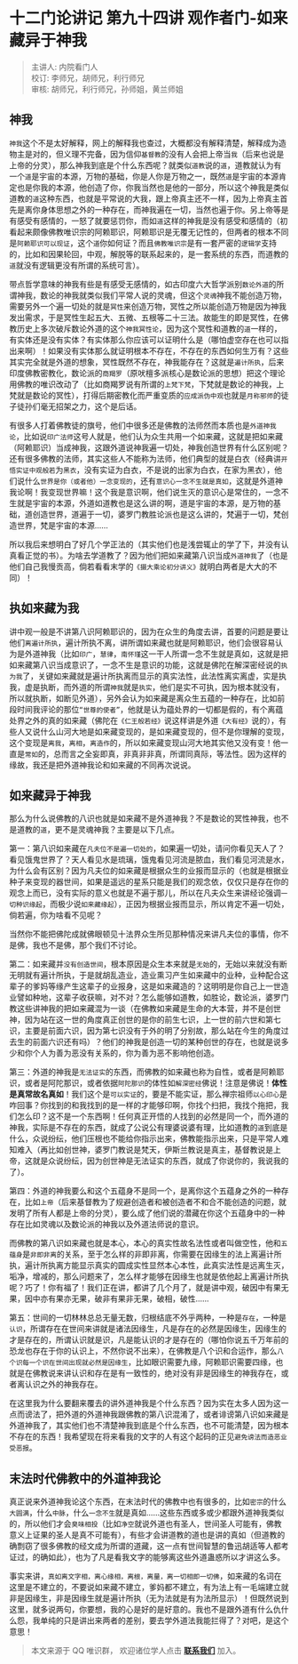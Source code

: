 # 十二门论讲记 第九十四讲 观作者门-如来藏异于神我

> 主讲人: 内院看门人 <br />
> 校订: 李师兄，胡师兄，利行师兄 <br />
> 审核: 胡师兄，利行师兄，孙师姐，黄兰师姐 <br />

## 神我

`神我`这个不是太好解释，网上的解释我也查过，大概都没有解释清楚，解释成为造物主是对的，但义理不完备，因为信仰`基督教`的没有人会把上帝当`我`（后来也说是上帝的分灵），那么神我到底是个什么东西呢？就类似`道教`说的`道`，道教就认为有一个`道`是宇宙的本源，万物的基础，你是人你是万物之一，既然`道`是宇宙的本源肯定也是你我的本源，他创造了你，你我当然也是他的一部分，所以这个神我是类似道教的`道`这种东西，也就是平常说的大我，跟上帝真主还不一样，因为上帝真主首先是离你身体思想之外的一种存在，而神我遍在一切，当然也遍于你。另上帝等是有感受有感情的，一怒了就要惩罚你，而如`道`这样的神我是没有感受和感情的（初看起来颇像佛教唯识宗的阿赖耶识，阿赖耶识是无覆无记性的，但两者的根本不同是`阿赖耶识可以现证`，这个`道`你如何证？而且`佛教唯识宗`是有一套严密的`逻辑学`支持的，比如和因果轮回，中观，解脱等的联系起来的，是一套系统的东西，而道教的`道`就没有逻辑更没有所谓的系统可言）。

带点哲学意味的神我有些是有感受无感情的，如古印度六大哲学派别`数论外道`的所谓神我，数论的神我就类似我们平常人说的灵魂，但这个`灵魂`神我不能创造万物，需要另外一个遍一切处的就是`冥性`来创造万物，冥性之所以能创造万物是因为神我发出需求，于是冥性生起五大、五微、五根等二十三法。故能生的即是冥性，在佛教历史上多次破斥数论外道的这个`神我冥性论`，因为这个冥性和道教的`道`一样的，有实体还是没有实体？有实体那么你应该可以证明什么是（哪怕虚空存在也可以指出来啊）！如果没有实体那么就证明根本不存在，不存在的东西如何生万有？这些其实完全就是外道的想象，冥性既然不存在，神我能存在？这就是`遍计所执`，后来印度佛教密教化，数论派的`商羯罗`（原吠檀多派核心是数论派的思想）把这个理论用佛教的唯识改动了（比如商羯罗说有所谓的`上梵下梵`，下梵就是数论的神我，上梵就是数论的冥性），打得后期密教化而严重变质的`应成派伪中观`也就是`月称邪师`的徒子徒孙们毫无招架之力，这个是后话。

有很多人打着佛教徒的旗号，他们中很多还是佛教的法师然而本质也是`外道神我论`，比如说`印广法师`这号人就是，他们认为众生共用一个如来藏，这就是把如来藏（阿赖耶识）当成神我，这跟外道说神我遍一切处，神我创造世界有什么区别呢？还有很多佛教的法师，其实这些人不能称为法师，他们典型的就是白衣（经典讲`开悟实证中观般若`为`黑衣`，没有实证为白衣，不是说的出家为白衣，在家为黑衣），他们说什么`世界是你（或者他）一念变现的`，还有`意识心一念不生就是真如`，这就是外道神我论啊！我变现世界嘛！这个我是意识啊，他们说生灭的意识心是常住的，一念不生就是宇宙的本源，外道如道教也是这么讲的啊，道是宇宙的本源，是万物的基础，道创造世界，道遍于一切，婆罗门教胜论派也是这么讲的，梵遍于一切，梵创造世界，梵是宇宙的本源……

所以我后来想明白了好几个学正法的（其实他们也是浅尝辄止的学了下，并没有认真看正觉的书）。为啥去学道教了？因为他们把如来藏第八识当成`外道神我`了（也是他们自己我慢贡高，倘若看看末学的`《摄大乘论初分讲义》`就明白两者是大大的不同）！

## 执如来藏为我

讲中观一般是不讲第八识阿赖耶识的，因为在众生的角度去讲，首要的问题是要让他们`离遍计所执`，遍计所执不离，讲所谓如来藏也就是阿赖耶识，他们会很容易认为是外道神我（比如`印广`，`慧律`，`南怀瑾`这一干人所谓一念不生就是真如，这就是把如来藏第八识当成意识了，一念不生是意识的功能，这就是佛陀在解深密经说的`执为我`了，关键如来藏就是遍计所执离而显示的真实法性，此法性离实离虚，实是执我，虚是执断，而外道的所谓`神我`就是`执实`，他们是实不可执，因为根本就没有，所以就执断，如断见外道），另外会认为如来藏是离众生五蕴的一种存在，比如前段时间我评论的那位`“世尊的使者”`，他就是认为蕴处界的一切都是假的，有个离蕴处界之外的真的如来藏（佛陀在`《仁王般若经》`说这样讲是外道`《大有经》`说的），有些人又说什么山河大地是如来藏变现的，是如来藏变现的，但不是你理解的变现，这个变现是`离我`，`离相`，`离造作`的，所以如来藏变现山河大地其实他又没有变！他一直是`常如`的，总而言之全妄即真，非真非非真，所谓同真际，等法性。因为这样的缘故，我还是把外道神我论和如来藏的不同再次说说。

## 如来藏异于神我

那么为什么说佛教的八识也就是如来藏不是外道神我？不是数论的冥性神我，也不是道教的`道`，更不是灵魂神我？主要是以下几点。

第一：第八识如来藏在`凡夫位不是遍一切处的`，如果遍一切处，请问你看见天人了？看见饿鬼世界了？天人看见水是琉璃，饿鬼看见河流是脓血，我们看见河流是水，为什么会有区别？因为凡夫位的如来藏是根据众生的业报而显示的（也就是根据业种子来变现的器世间，如果是遥远的星系只能是我们的观念依，仅仅只是存在你的观念上而已，没有实际的意义也就是不遍于那儿，所以在凡夫众生来讲经论强调`一切种识缘起`，而极少说`如来藏缘起`），正因为根据业报而显示，所以肯定不遍一切处，倘若遍，你为啥看不见呢？

当然你不能把佛陀成就佛眼顿见十法界众生所见那种情况来讲凡夫位的事情，你不是佛，我也不是佛，那个我们不讨论。

第二：如来藏并`没有创造世间`，根本原因是众生本来就是`无始`的，无始以来就没有断无明就有遍计所执，于是就胡乱造业，造业熏习产生如来藏中的业种，业种配合这辈子的爹妈等缘产生这辈子的业报身，这是如来藏造的？这明明是你自己上一世造业譬如种地，这辈子收获嘛，对不对？怎么能够如道教，如胜论，数论派，婆罗门教这些讲神我的把如来藏混为一谈（在佛教如来藏是生命的大本营，并不是创世神，因为站在这一世的角度真正创世的是你的前生七识，上一世的前六世和第七识，主要是前面六识，因为第七识没有于外的明了分别故，那么站在今生的角度过去生的前面六识还有吗）？他们的神我是创造一切的某种创世的存在，也就是说多少和你个人为善为恶没有关系的，你为善为恶不影响他创造。

第三：外道的神我是`无法证实`的东西，而佛教的如来藏也称为自性，或者是阿赖耶识，或者是阿陀那识，或者依据`阿陀那识`的体性如`解深密经`佛说！注意是佛说！**体性是真常故名真如**！我们这个是`可以实证`的，要是不能实证，那么禅宗祖师`以心印心`是咋回事？你找到的和我找到的是一样的才能够印啊，你找个扫把，我找个拖把，我们怎么印？这不是一个东西啊！任何真正开悟的人找到的必然是同一个，而外道的神我，实际是不存在的东西，就成了公说公有理婆说婆有理，比如道教的`道`到底是什么，众说纷纭，他们压根也不能给你指示出来，佛教能指示出来，只是平常人难知难入（再比如创世神，婆罗门教说是梵天，伊斯兰教说是真主，基督教说是上帝，这就是众说纷纭，因为创世神是无法证实的东西，就成了你说你的，我说我的了）。

第四：外道的神我要么和这个五蕴身不是同一个，是离你这个五蕴身之外的一种存在，比如`上帝`（后来基督教为了规避创造者和被创造者不和合不能创造的问题，就发明了所有人都是上帝的分灵），要么成了他们说的潜藏在你这个五蕴身中的一种存在比如灵魂以及数论派的神我以及外道法师说的意识。

而佛教的第八识如来藏也就是本心，本心的真实性故名法性或者叫做空性，他和`五蕴身`是`非即非离`的关系，至于怎么样的非即非离，你需要在因缘生的法上离遍计所执，遍计所执离方能显示真实的圆成实性显然本心本性，此真实法性是远离生灭，垢净，增减的，那么问题来了，怎么样才能够在因缘生也就是依他起上离遍计所执呢？巧了！你有福了！我们正在讲，都讲了几个月了，就是讲中观，破因中有果无果，因中亦有果亦无果，破非有果非无果，破相，破性……

第五：世间的一切林林总总无量无数，归根结底不外乎两种，一种是`存在`，一种是`认识`，所谓存在在世间来讲就是诸法因缘生，凡是存在的必然是因缘生，因缘生的才是存在的，所谓认识就是识，凡是能认识的才是存在的（哪怕你说五千万年前的恐龙也存在于你的认识上，不然你说不出来），在佛教是八个识和合运作，那么`八个识每一个识在世间出现就必然是因缘生`，比如眼识需要九缘，阿赖耶识需要四缘，也就是在佛教说来讲认识和存在是有一致性的，绝对没有非是因缘生的神我存在，或者离认识之外的神我存在。

在这里我为什么要翻来覆去的讲外道神我是个什么东西？因为实在太多人因为这一点而谤法了，把外道的外道神我跟佛教的第八识混淆了，或者诽谤第八识如来藏是外道神我了，其实他们也不清楚神我到底是个什么东西，也不可能清楚，因为根本不存在的东西！我希望现在将来看我的文字的人有这个起码的正见`避免谤法而造恶业受恶报`。

## 末法时代佛教中的外道神我论

真正说来外道神我论这个东西，在末法时代的佛教中也有很多的，比如`密宗`的什么`大圆满`，什么`中脉`，什么`一念不生`就是真如……这些东西或多或少都跟外道神我类似的，所以他们才会`臭味相投`（比如`净空`就说外道也有圣人，世间圣人可能有，佛教意义上证果的圣人是真不可能有），有些才会讲道教的道也是讲的真如（但道教的确剽窃了很多佛教的经文成为所谓的道藏，这一点有世间智慧的鲁迅胡适等人都考证过，的确如此），也为了凡是看我文字的能够离这些外道蛊惑所以才讲这么多。

事实来讲，`真如离文字相，离心缘相，离根，离量，离一切相即一切佛`，如来藏的名词在这里是不建立的，不要说如来藏不建立，爹妈都不建立，有为法上有一毛端建立就非是因缘生，非是因缘生就是遍计所执（无为法就是有为法所显示）！但既然说到这里，就多说两句，你要想，我的心是好的是好意的。我也不是跟外道有什么仇什么怨，我单纯的只是讲出来两者的差别，要去学外道法我能拦得了？对吧，是这个意思！

> 本文来源于 QQ 唯识群， 欢迎诸位学人点击 **[联系我们](https://mp.weixin.qq.com/s/lZCfWjmLjgNR165Tx4_bCQ)** 加入。
